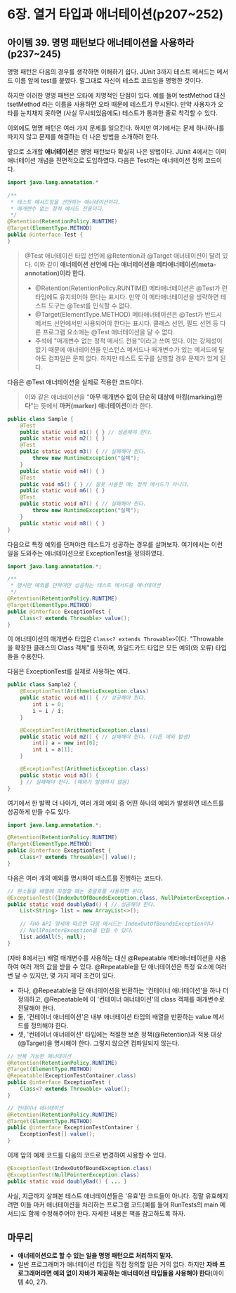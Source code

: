 # 6장. 열거 타입과 애너테이션(p207~252)

## 아이템 39. 명명 패턴보다 애너테이션을 사용하라(p237~245)

명명 패턴은 다음의 경우를 생각하면 이해하기 쉽다. JUnit 3까지 테스트 메서드는 메서드 이름 앞에 test를 붙였다. 말그대로 자신이 테스트 코드임을 명명한 것이다. 

하지만 이러한 명명 패턴은 오타에 치명적인 단점이 있다. 예를 들어 testMethod 대신 tsetMethod 라는 이름을 사용하면 오타 때문에 테스트가 무시된다. 만약 사용자가 오타를 눈치채지 못하면 (사실 무시되었음에도) 테스트가 통과한 줄로 착각할 수 있다. 

이외에도 명명 패턴은 여러 가지 문제를 일으킨다. 하지만 여기에서는 문제 하나하나를 따지지 않고 문제를 해결하는 더 나은 방법을 소개하려 한다.

앞으로 소개할 **애너테이션**은 명명 패턴보다 확실히 나은 방법이다. JUnit 4에서는 이미 애너테이션 개념을 전면적으로 도입하였다. 다음은 Test라는 애너테이션 정의 코드이다.

```java
import java.lang.annotation.*
    
/**
 * 테스트 메서드임을 선언하는 애너테이션이다.
 * 매개변수 없는 정적 메서드 전용이다.
 */
@Retention(RetentionPolicy.RUNTIME)
@Target(ElementType.METHOD)
public @interface Test {
}
```

> @Test 애너테이션 타입 선언에 @Retention과 @Target 애너테이션이 달려 있다. 이와 같이 **애너테이션 선언에 다는 애너테이션을 메타애너테이션(meta-annotation)이라 한다.** 
>
> - @Retention(RetentionPolicy.RUNTIME) 메타애너테이션은 @Test가 런타임에도 유지되어야 한다는 표시다. 만약 이 메타애너테이션을 생략하면 테스트 도구는 @Test를 인식할 수 없다. 
> - @Target(ElementType.METHOD) 메타애너테이션은 @Test가 반드시 메서드 선언에서만 사용되어야 한다는 표시다. 클래스 선언, 필드 선언 등 다른 프로그램 요소에는 @Test 애너테이션을 달 수 없다.
> - 주석에 "매개변수 없는 정적 메서드 전용"이라고 쓰여 있다. 이는 강제성이 없기 때문에 애너테이션을 인스턴스 메서드나 매개변수가 있는 메서드에 달아도 컴파일은 문제 없다. 하지만 테스트 도구를 실행할 경우 문제가 있게 된다.

다음은 @Test 애너테이션을 실제로 적용한 코드이다.

> 이와 같은 애너테이션을 "**아무 매개변수 없이 단순히 대상에 마킹(marking)한다**"는 뜻에서 **마커(marker) 애너테이션**이라 한다.

```java
public class Sample {
    @Test
    public static void m1() { } // 성공해야 한다.
    public static void m2() { }
    @Test
    public static void m3() { // 실패해야 한다.
        throw new RuntimeException("실패");
    }
    public static void m4() { }
    @Test 
    public void m5() { } // 잘못 사용한 예: 정적 메서드가 아니다.
    public static void m6() { }
    @Test 
    public static void m7() { // 실패해야 한다.
        throw new RuntimeException("실패");
    }
    public static void m8() { }
}
```

다음으로 특정 예외를 던져야만 테스트가 성공하는 경우를 살펴보자. 여기에서는 이런 일을 도와주는 애너테이션으로 ExceptionTest을 정의하였다.

```java
import java.lang.annotation.*;

/**
 * 명시한 예외를 던져야만 성공하는 테스트 메서드용 애너테이션
 */
@Retention(RetentionPolicy.RUNTIME)
@Target(ElementType.METHOD)
public @interface ExceptionTest {
    Class<? extends Throwable> value();
}
```

이 애너테이션의 매개변수 타입은 `Class<? extends Throwable>`이다. "Throwable을 확장한 클래스의 Class 객체"를 뜻하며, 와일드카드 타입은 모든 예외(와 오류) 타입들을 수용한다.

다음은 ExceptionTest를 실제로 사용하는 예다.

```java
public class Sample2 {
    @ExceptionTest(ArithmeticException.class)
    public static void m1() { // 성공해야 한다.
        int i = 0;
        i = i / i;
    }

    @ExceptionTest(ArithmeticException.class)
    public static void m2() { // 실패해야 한다. (다른 에외 발생)
        int[] a = new int[0];
        int i = a[1];
    }

    @ExceptionTest(ArithmeticException.class)
    public static void m3() {
    } // 실패해야 한다. (예외가 발생하지 않음)
}
```

여기에서 한 발짝 더 나아가, 여러 개의 예외 중 어떤 하나의 예외가 발생하면 테스트를 성공하게 만들 수도 있다.

```java
import java.lang.annotation.*;

@Retention(RetentionPolicy.RUNTIME)
@Target(ElementType.METHOD)
public @interface ExceptionTest {
    Class<? extends Throwable>[] value();
}
```

다음은 여러 개의 예외를 명시하여 테스트를 진행하는 코드다.

```java
// 원소들을 배열에 지정할 때는 중괄호를 사용하면 된다.
@ExceptionTest({IndexOutOfBoundsException.class, NullPointerException.class})
public static void doublyBad() { // 성공해야 한다.
    List<String> list = new ArrayList<>();
    
    // 자바 API 명세에 따르면 다음 메서드는 IndexOutOfBoundsException이나
    // NullPointerException을 던질 수 있다.
    list.addAll(5, null);
}
```

 (자바 8에서는) 배열 매개변수를 사용하는 대신 @Repeatable 메타애너테이션을 사용하여 여러 개의 값을 받을 수 있다. @Repeatable을 단 애너테이션은 특정 요소에 여러 번 달 수 있지만, 몇 가지 제약 조건이 있다.

- 하나, @Repeatable을 단 애너테이션을 반환하는 '컨테이너 애너테이션'을 하나 더 정의하고, @Repeatable에 이 '컨테이너 애너테이션'의 class 객체를 매개변수로 전달해야 한다.
- 둘, '컨테이너 애너테이션'은 내부 애너테이션 타입의 배열을 반환하는 value 메서드를 정의해야 한다.
- 셋, '컨테이너 애너테이션' 타입에는 적절한 보존 정책(@Retention)과 적용 대상(@Target)을 명시해야 한다. 그렇지 않으면 컴파일되지 않는다.

```java
// 반복 가능한 애너테이션
@Retention(RetentionPolicy.RUNTIME)
@Target(ElementType.METHOD)
@Repeatable(ExceptionTestContainer.class)
public @interface ExceptionTest {
    Class<? extends Throwable> value();
}

// 컨테이너 애너테이션
@Retention(RetentionPolicy.RUNTIME)
@Target(ElementType.METHOD)
public @interface ExceptionTestContainer {
    ExceptionTest[] value();
}
```

이제 앞의 예제 코드를 다음의 코드로 변경하여 사용할 수 있다.

```java
@ExceptionTest(IndexOutOfBoundException.class)
@ExceptionTest(NullPointerException.class)
public static void doublyBad() { ... }
```

사실, 지금까지 살펴본 테스트 애너테이션들은 '유효'한 코드들이 아니다. 정말 유효해지려면 이들 마커 애너테이션을 처리하는 프로그램 코드(예를 들어 RunTests의 main 메서드)도 함께 수정해주어야 한다. 자세한 내용은 책을 참고하도록 하자.

## 마무리

- **애너테이션으로 할 수 있는 일을 명명 패턴으로 처리하지 말자.**
- 일반 프로그래머가 애너테이션 타입을 직접 정의할 일은 거의 없다. 하지만 **자바 프로그래머라면 예외 없이 자바가 제공하는 애너테이션 타입들을 사용해야 한다**(아이템 40, 27).


